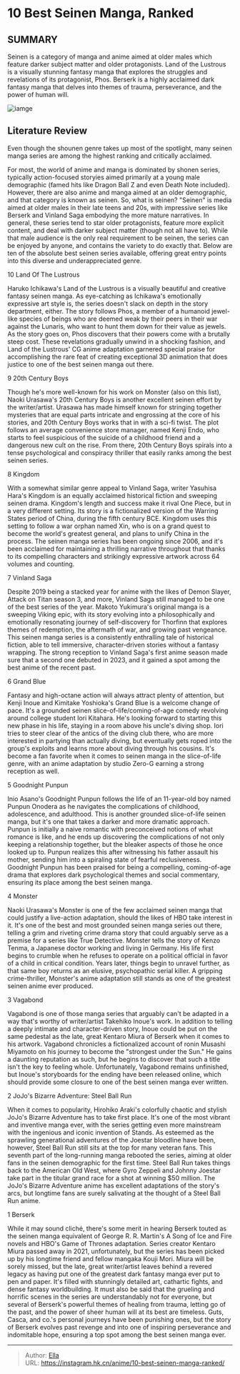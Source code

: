 # 10 Best Seinen Manga, Ranked


## SUMMARY 


 Seinen is a category of manga and anime aimed at older males which feature darker subject matter and older protagonists. 
 Land of the Lustrous is a visually stunning fantasy manga that explores the struggles and revelations of its protagonist, Phos. 
 Berserk is a highly acclaimed dark fantasy manga that delves into themes of trauma, perseverance, and the power of human will. 

![iamge](https://static1.srcdn.com/wordpress/wp-content/uploads/2023/10/best-seinen-manga-berserk-vinland-saga-and-kingdom.jpg)

## Literature Review

Even though the shounen genre takes up most of the spotlight, many seinen manga series are among the highest ranking and critically acclaimed.




For most, the world of anime and manga is dominated by shonen series, typically action-focused storyies aimed primarily at a young male demographic (famed hits like Dragon Ball Z and even Death Note included). However, there are also anime and manga aimed at an older demographic, and that category is known as seinen.
So, what is seinen? &#34;Seinen&#34; is media aimed at older males in their late teens and 20s, with impressive series like Berserk and Vinland Saga embodying the more mature narratives. In general, these series tend to star older protagonists, feature more explicit content, and deal with darker subject matter (though not all have to). While that male audience is the only real requirement to be seinen, the series can be enjoyed by anyone, and contains the variety to do exactly that. Below are ten of the absolute best seinen series available, offering great entry points into this diverse and underappreciated genre.









 








 10  Land Of The Lustrous 


 







Haruko Ichikawa&#39;s Land of the Lustrous is a visually beautiful and creative fantasy seinen manga. As eye-catching as Ichikawa&#39;s emotionally expressive art style is, the series doesn&#39;t slack on depth in the story department, either. The story follows Phos, a member of a humanoid jewel-like species of beings who are deemed weak by their peers in their war against the Lunaris, who want to hunt them down for their value as jewels.
As the story goes on, Phos discovers that their powers come with a brutally steep cost. These revelations gradually unwind in a shocking fashion, and Land of the Lustrous&#39; CG anime adaptation garnered special praise for accomplishing the rare feat of creating exceptional 3D animation that does justice to one of the best seinen manga out there.





 9  20th Century Boys 
        

Though he&#39;s more well-known for his work on Monster (also on this list), Naoki Urasawa&#39;s 20th Century Boys is another excellent seinen effort by the writer/artist. Urasawa has made himself known for stringing together mysteries that are equal parts intricate and engrossing at the core of his stories, and 20th Century Boys works that in with a sci-fi twist. The plot follows an average convenience store manager, named Kenji Endo, who starts to feel suspicious of the suicide of a childhood friend and a dangerous new cult on the rise. From there, 20th Century Boys spirals into a tense psychological and conspiracy thriller that easily ranks among the best seinen series.





 8  Kingdom 


 







With a somewhat similar genre appeal to Vinland Saga, writer Yasuhisa Hara&#39;s Kingdom is an equally acclaimed historical fiction and sweeping seinen drama. Kingdom&#39;s length and success make it rival One Piece, but in a very different setting. Its story is a fictionalized version of the Warring States period of China, during the fifth century BCE.
Kingdom uses this setting to follow a war orphan named Xin, who is on a grand quest to become the world&#39;s greatest general, and plans to unify China in the process. The seinen manga series has been ongoing since 2006, and it&#39;s been acclaimed for maintaining a thrilling narrative throughout that thanks to its compelling characters and strikingly expressive artwork across 64 volumes and counting.





 7  Vinland Saga 


 







Despite 2019 being a stacked year for anime with the likes of Demon Slayer, Attack on Titan season 3, and more, Vinland Saga still managed to be one of the best series of the year. Makoto Yukimura&#39;s original manga is a sweeping Viking epic, with its story evolving into a philosophically and emotionally resonating journey of self-discovery for Thorfinn that explores themes of redemption, the aftermath of war, and growing past vengeance.
This seinen manga series is a consistently enthralling tale of historical fiction, able to tell immersive, character-driven stories without a fantasy wrapping. The strong reception to Vinland Saga&#39;s first anime season made sure that a second one debuted in 2023, and it gained a spot among the best anime of the recent past.





 6  Grand Blue 


 







Fantasy and high-octane action will always attract plenty of attention, but Kenji Inoue and Kimitake Yoshioka&#39;s Grand Blue is a welcome change of pace. It&#39;s a grounded seinen slice-of-life/coming-of-age comedy revolving around college student Iori Kitahara. He&#39;s looking forward to starting this new phase in his life, staying in a room above his uncle&#39;s diving shop.
Iori tries to steer clear of the antics of the diving club there, who are more interested in partying than actually diving, but eventually gets roped into the group&#39;s exploits and learns more about diving through his cousins. It&#39;s become a fan favorite when it comes to seinen manga in the slice-of-life genre, with an anime adaptation by studio Zero-G earning a strong reception as well.





 5  Goodnight Punpun 
        

 Inio Asano&#39;s Goodnight Punpun follows the life of an 11-year-old boy named Punpun Onodera as he navigates the complications of childhood, adolescence, and adulthood. This is another grounded slice-of-life seinen manga, but it&#39;s one that takes a darker and more dramatic approach. Punpun is initially a naive romantic with preconceived notions of what romance is like, and he ends up discovering the complications of not only keeping a relationship together, but the bleaker aspects of those he once looked up to.
Punpun realizes this after witnessing his father assault his mother, sending him into a spiraling state of fearful reclusiveness. Goodnight Punpun has been praised for being a compelling, coming-of-age drama that explores dark psychological themes and social commentary, ensuring its place among the best seinen manga.





 4  Monster 
        

Naoki Urasawa&#39;s Monster is one of the few acclaimed seinen manga that could justify a live-action adaptation, should the likes of HBO take interest in it. It&#39;s one of the best and most grounded seinen manga series out there, telling a grim and riveting crime drama story that could arguably serve as a premise for a series like True Detective. Monster tells the story of Kenzo Tenma, a Japanese doctor working and living in Germany. His life first begins to crumble when he refuses to operate on a political official in favor of a child in critical condition. Years later, things begin to unravel further, as that same boy returns as an elusive, psychopathic serial killer. A gripping crime-thriller, Monster&#39;s anime adaptation still stands as one of the greatest seinen anime ever produced.





 3  Vagabond 
        

Vagabond is one of those manga series that arguably can&#39;t be adapted in a way that&#39;s worthy of writer/artist Takehiko Inoue&#39;s work. In addition to telling a deeply intimate and character-driven story, Inoue could be put on the same pedestal as the late, great Kentaro Miura of Berserk when it comes to his artwork.
Vagabond chronicles a fictionalized account of ronin Musashi Miyamoto on his journey to become the &#34;strongest under the Sun.&#34; He gains a daunting reputation as such, but he begins to discover that such a title isn&#39;t the key to feeling whole. Unfortunately, Vagabond remains unfinished, but Inoue&#39;s storyboards for the ending have been released online, which should provide some closure to one of the best seinen manga ever written.





 2  JoJo&#39;s Bizarre Adventure: Steel Ball Run 
        

When it comes to popularity, Hirohiko Araki&#39;s colorfully chaotic and stylish JoJo&#39;s Bizarre Adventure has to take first place. It&#39;s one of the most vibrant and inventive manga ever, with the series getting even more mainstream with the ingenious and iconic invention of Stands. As esteemed as the sprawling generational adventures of the Joestar bloodline have been, however, Steel Ball Run still sits at the top for many veteran fans. This seventh part of the long-running manga rebooted the series, aiming at older fans in the seinen demographic for the first time.
Steel Ball Run takes things back to the American Old West, where Gyro Zeppeli and Johnny Joestar take part in the titular grand race for a shot at winning $50 million. The JoJo&#39;s Bizarre Adventure anime has excellent adaptations of the story&#39;s arcs, but longtime fans are surely salivating at the thought of a Steel Ball Run anime.





 1  Berserk 


 







While it may sound cliché, there&#39;s some merit in hearing Berserk touted as the seinen manga equivalent of George R. R. Martin&#39;s A Song of Ice and Fire novels and HBO&#39;s Game of Thrones adaptation. Series creator Kentaro Miura passed away in 2021, unfortunately, but the series has been picked up by his longtime friend and fellow mangaka Kouji Mori. Miura will be sorely missed, but the late, great writer/artist leaves behind a revered legacy as having put one of the greatest dark fantasy manga ever put to pen and paper. It&#39;s filled with stunningly detailed art, cathartic fights, and dense fantasy worldbuilding.
It must also be said that the grueling and horrific scenes in the series are understandably not for everyone, but several of Berserk&#39;s powerful themes of healing from trauma, letting go of the past, and the power of sheer human will at its best are timeless. Guts, Casca, and co.&#39;s personal journeys have been punishing ones, but the story of Berserk evolves past revenge and into one of inspiring perseverance and indomitable hope, ensuring a top spot among the best seinen manga ever.

---

> Author: [Ella](https://instagram.hk.cn/)  
> URL: https://instagram.hk.cn/anime/10-best-seinen-manga-ranked/  

